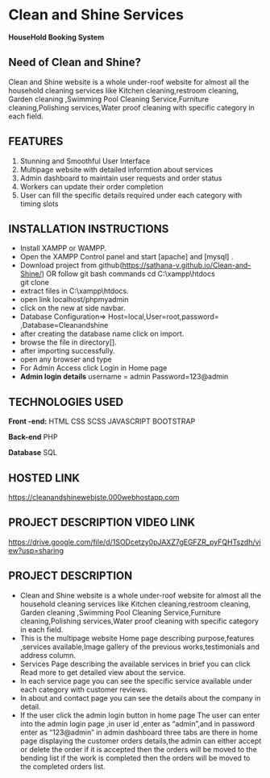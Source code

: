 
# Clean and Shine Services

**HouseHold Booking System**

 ## Need of Clean and Shine?
Clean and Shine website is a whole under-roof website for almost all the household cleaning services like Kitchen cleaning,restroom cleaning,
Garden cleaning ,Swimming Pool Cleaning Service,Furniture cleaning,Polishing services,Water proof cleaning with specific category
in each field.


 
 ## FEATURES
 1. Stunning and Smoothful User Interface
 2. Multipage website with detailed informtion about services
 3. Admin dashboard to maintain user requests and order status
 4. Workers can update their order completion
 5. User can fill the  specific details required under each category with timing slots
 
## INSTALLATION INSTRUCTIONS
* Install XAMPP or WAMPP.
* Open the XAMPP Control panel and start [apache] and [mysql] .
* Download project from github(https://sathana-v.github.io/Clean-and-Shine/) OR follow git bash commands
  cd C:\xampp\htdocs\
  git clone 
* extract files in C:\xampp\htdocs.
* open link localhost/phpmyadmin
* click on the new at side navbar.
* Database Configuration=>
    Host=local,User=root,password=``  ``,Database=Cleanandshine
* after creating the database name click on import.
* browse the file in directory[].
* after importing successfully.
* open any browser and type 
* For Admin Access click Login in Home page
* **Admin login details** username = admin Password=123@admin

## TECHNOLOGIES USED


**Front -end:**
HTML
CSS
SCSS
JAVASCRIPT
BOOTSTRAP


**Back-end**
   PHP
   
   
**Database**
  SQL

## HOSTED LINK
https://cleanandshinewebiste.000webhostapp.com

## PROJECT DESCRIPTION VIDEO LINK

https://drive.google.com/file/d/1SODcetzy0pJAXZ7gEGFZR_pyFQHTszdh/view?usp=sharing


## PROJECT DESCRIPTION

* Clean and Shine website is a whole under-roof website for almost all the household cleaning services like Kitchen cleaning,restroom cleaning,
  Garden cleaning ,Swimming Pool Cleaning Service,Furniture cleaning,Polishing services,Water proof cleaning with specific category in each field.
* This is the multipage website Home page describing purpose,features ,services available,Image gallery of the previous works,testimonials and address column.
* Services Page describing the available services in brief you can click Read more to get detailed view about the service.
* In each service page you can see the specific service available  under each category with customer reviews.
* In about and contact page you can see the details about the company in detail.
* If the user click the admin login  button in home page The user can enter into the admin login page ,in user id ,enter as “admin”,and in password enter as “123@admin” in admin   dashboard three tabs are there in home page displaying the customer  orders details,the admin can either accept or delete the order if it is accepted then  the orders will be   moved to the bending list if the work is completed then the orders will be  moved to the completed orders list.


